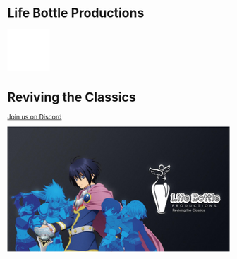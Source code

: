 # **Life Bottle Productions**

![Life Bottle Productions](assets/coverpage/img/logo.webp)

# Reviving the Classics

<!-- > Happy Holidays! -->

[Join us on Discord](https://discord.gg/rhQBXHKF3J) <!--  Use ID of homepage heading i.e. based on H1 of README.md - make sure this is DIFFERENT to the cover's heading -->

![cover background image](assets/coverpage/img/cover.jpg)
